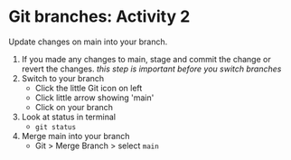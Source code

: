 # Git branches: Activity 2

Update changes on main into your branch.

1. If you made any changes to main, stage and commit the change or revert the changes. *this step is important before you switch branches*
2. Switch to your branch
    * Click the little Git icon on left
    * Click little arrow showing 'main'
    * Click on your branch
3. Look at status in terminal
    * `git status`
4. Merge main into your branch
    * Git > Merge Branch > select `main`





